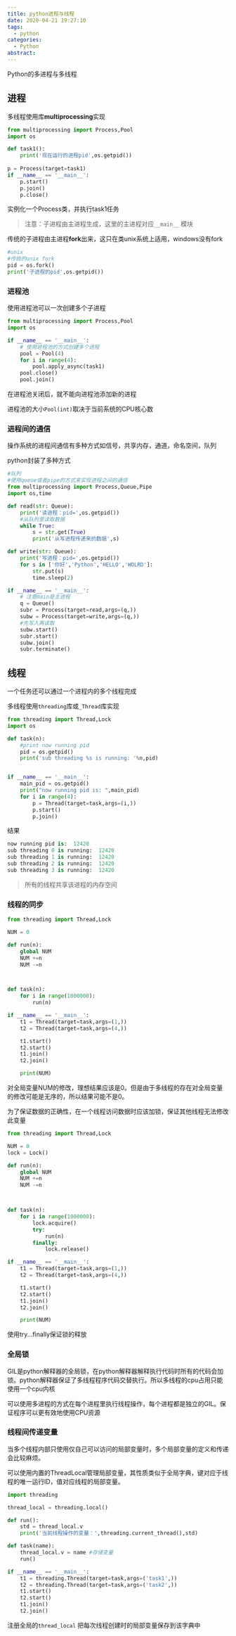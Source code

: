 ```yaml
---
title: python进程与线程
date: 2020-04-21 19:27:10
tags:
  - python
categories:
  - Python
abstract:
---
```


Python的多进程与多线程

<!--more-->

## 进程

多线程使用库**multiprocessing**实现

```python
from multiprocessing import Process,Pool
import os

def task1():
    print('现在运行的进程pid',os.getpid())
    
p = Process(target=task1)
if __name__ == '__main__':
    p.start()
    p.join()
    p.close()
```

实例化一个Process类，并执行task1任务

> 注意：子进程由主进程生成，这里的主进程对应`__main__` 模块

传统的子进程由主进程**fork**出来，这只在类unix系统上适用，windows没有fork

```python
#unix
#传统的unix fork
pid = os.fork()
print('子进程的pid',os.getpid())
```

### 进程池

使用进程池可以一次创建多个子进程

```python
from multiprocessing import Process,Pool
import os

if __name__ == '__main__':
    # 使用进程池的方式创建多个进程
    pool = Pool(4)
    for i in range(4):
        pool.apply_async(task1)
    pool.close()
    pool.join()
```

在进程池关闭后，就不能向进程池添加新的进程

进程池的大小`Pool(int)`取决于当前系统的CPU核心数

### 进程间的通信

操作系统的进程间通信有多种方式如信号，共享内存，通道，命名空间，队列

python封装了多种方式

```python
#队列
#使用queue或者pipe的方式来实现进程之间的通信
from multiprocessing import Process,Queue,Pipe
import os,time

def read(str: Queue):
    print('读进程：pid=',os.getpid())
    #从队列里读取数据
    while True:
        s = str.get(True)
        print('从写进程传递来的数据',s)

def write(str: Queue):
    print('写进程：pid=',os.getpid())
    for s in ['你好','Python','HELLO','WOLRD']:
        str.put(s)
        time.sleep(2)

if __name__ == '__main__':
    # 注意main是主进程
    q = Queue()
    subr = Process(target=read,args=(q,))
    subw = Process(target=write,args=(q,))
    #先写入再读取
    subw.start()
    subr.start()
    subw.join()
    subr.terminate()
```

## 线程

一个任务还可以通过一个进程内的多个线程完成

多线程使用`threading`库或`_Thread`库实现

```python
from threading import Thread,Lock
import os

def task(n):
    #print now running pid
    pid = os.getpid()
    print('sub threading %s is running: '%n,pid)


if __name__ == '__main__':
    main_pid = os.getpid()
    print("now running pid is: ",main_pid)
    for i in range(4):
        p = Thread(target=task,args=(i,))
        p.start()
        p.join()
```

结果

```python
now running pid is:  12420
sub threading 0 is running:  12420
sub threading 1 is running:  12420
sub threading 2 is running:  12420
sub threading 3 is running:  12420
```

> 所有的线程共享该进程的内存空间

### 线程的同步

```python
from threading import Thread,Lock

NUM = 0

def run(n):
    global NUM
    NUM +=n
    NUM -=n



def task(n):
    for i in range(1000000):
        run(n)

if __name__ == '__main__':
    t1 = Thread(target=task,args=(1,))
    t2 = Thread(target=task,args=(4,))

    t1.start()
    t2.start()
    t1.join()
    t2.join()

    print(NUM)
```

对全局变量NUM的修改，理想结果应该是0。但是由于多线程的存在对全局变量的修改可能是无序的，所以结果可能不是0。

为了保证数据的正确性，在一个线程访问数据时应该加锁，保证其他线程无法修改此变量

```python
from threading import Thread,Lock

NUM = 0
lock = Lock()

def run(n):
    global NUM
    NUM +=n
    NUM -=n



def task(n):
    for i in range(1000000):
        lock.acquire()
        try:
            run(n)
        finally:
            lock.release()

if __name__ == '__main__':
    t1 = Thread(target=task,args=(1,))
    t2 = Thread(target=task,args=(4,))

    t1.start()
    t2.start()
    t1.join()
    t2.join()

    print(NUM)
```

使用try...finally保证锁的释放

### 全局锁

GIL是python解释器的全局锁，在python解释器解释执行代码时所有的代码会加锁。python解释器保证了多线程程序代码交替执行。所以多线程的cpu占用只能使用一个cpu内核

可以使用多进程的方式在每个进程里执行线程操作，每个进程都是独立的GIL。保证程序可以更有效地使用CPU资源

### 线程间传递变量

当多个线程内部只使用仅自己可以访问的局部变量时，多个局部变量的定义和传递会比较麻烦。

可以使用内置的ThreadLocal管理局部变量，其性质类似于全局字典，键对应于线程的唯一运行ID，值对应线程的局部变量。

```python
import threading

thread_local = threading.local()

def run():
    std = thread_local.v
    print('当前线程操作的变量：',threading.current_thread(),std)

def task(name):
    thread_local.v = name #存储变量
    run()

if __name__ == '__main__':
    t1 = threading.Thread(target=task,args=('task1',))
    t2 = threading.Thread(target=task,args=('task2',))
    t1.start()
    t2.start()
    t1.join()
    t2.join()
```

注册全局的`thread_local` 把每次线程创建时的局部变量保存到该字典中